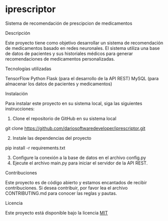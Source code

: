 # iprescriptor

Sistema de recomendación de prescipcion de medicamentos

Descripción

Este proyecto tiene como objetivo desarrollar un sistema de recomendación de medicamentos basado en redes neuronales. El sistema utiliza una base de datos de pacientes y sus historiales médicos para generar recomendaciones de medicamentos personalizadas.

Tecnologías utilizadas

TensorFlow
Python
Flask (para el desarrollo de la API REST)
MySQL (para almacenar los datos de pacientes y medicamentos)

Instalación

Para instalar este proyecto en su sistema local, siga las siguientes instrucciones:

1. Clone el repositorio de GitHub en su sistema local

git clone https://github.com/dariosoftwaredeveloper/iprescriptor.git

2. Instale las dependencias del proyecto

pip install -r requirements.txt

3. Configure la conexión a la base de datos en el archivo config.py
4. Ejecute el archivo main.py para iniciar el servidor de la API REST.

Contribuciones

Este proyecto es de código abierto y estamos encantados de recibir contribuciones. Si desea contribuir, por favor lea el archivo CONTRIBUTING.md para conocer las reglas y pautas.

Licencia

Este proyecto está disponible bajo la licencia [MIT](https://github.com/dariosoftwaredeveloper/iprescriptor/)
